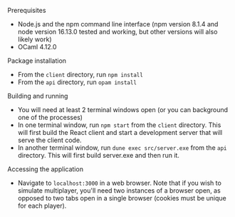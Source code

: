 Prerequisites
 - Node.js and the npm command line interface (npm version 8.1.4 and node version 16.13.0 tested and working, but other versions will also likely work)
 - OCaml 4.12.0

Package installation
 - From the ```client``` directory, run ```npm install```
 - From the ```api``` directory, run ```opam install```

Building and running
 - You will need at least 2 terminal windows open (or you can background one of the processes)
 - In one terminal window, run ```npm start``` from the ```client``` directory. This will first build the React client and start a development server that will serve the client code.
 - In another terminal window, run ```dune exec src/server.exe``` from the ```api``` directory. This will first build server.exe and then run it.

Accessing the application
 - Navigate to ```localhost:3000``` in a web browser. Note that if you wish to simulate multiplayer, you'll need two instances of a browser open, as opposed to two tabs open in a single browser (cookies must be unique for each player).
